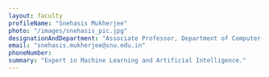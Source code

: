 ```yaml
---
layout: faculty
profileName: "Snehasis Mukherjee"
photo: "/images/snehasis_pic.jpg"
designationAndDepartment: "Associate Professor, Department of Computer Science"
email: "snehasis.mukherjee@snu.edu.in"
phoneNumber: 
summary: "Expert in Machine Learning and Artificial Intelligence."
---
```

